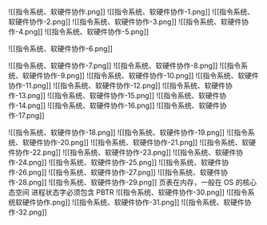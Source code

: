 ![[指令系统、软硬件协作.png]]
![[指令系统、软硬件协作-1.png]]
![[指令系统、软硬件协作-2.png]]
![[指令系统、软硬件协作-3.png]]
![[指令系统、软硬件协作-4.png]]
![[指令系统、软硬件协作-5.png]]

![[指令系统、软硬件协作-6.png]]

![[指令系统、软硬件协作-7.png]]
![[指令系统、软硬件协作-8.png]]
![[指令系统、软硬件协作-9.png]] 
![[指令系统、软硬件协作-10.png]]
![[指令系统、软硬件协作-11.png]]
![[指令系统、软硬件协作-12.png]]
![[指令系统、软硬件协作-13.png]]
![[指令系统、软硬件协作-15.png]]
![[指令系统、软硬件协作-14.png]]
![[指令系统、软硬件协作-16.png]]
![[指令系统、软硬件协作-17.png]]

![[指令系统、软硬件协作-18.png]]
![[指令系统、软硬件协作-19.png]]
![[指令系统、软硬件协作-20.png]] ![[指令系统、软硬件协作-21.png]]
![[指令系统、软硬件协作-22.png]]
![[指令系统、软硬件协作-23.png]]
![[指令系统、软硬件协作-24.png]]
![[指令系统、软硬件协作-25.png]]
![[指令系统、软硬件协作-26.png]]
![[指令系统、软硬件协作-27.png]]
![[指令系统、软硬件协作-28.png]]
![[指令系统、软硬件协作-29.png]]
页表在内存，一般在 OS 的核心态空间
进程状态字必须包含 PBTR
![[指令系统、软硬件协作-30.png]]
![[指令系统软硬件协作.png]]
![[指令系统、软硬件协作-31.png]]
![[指令系统、软硬件协作-32.png]]

